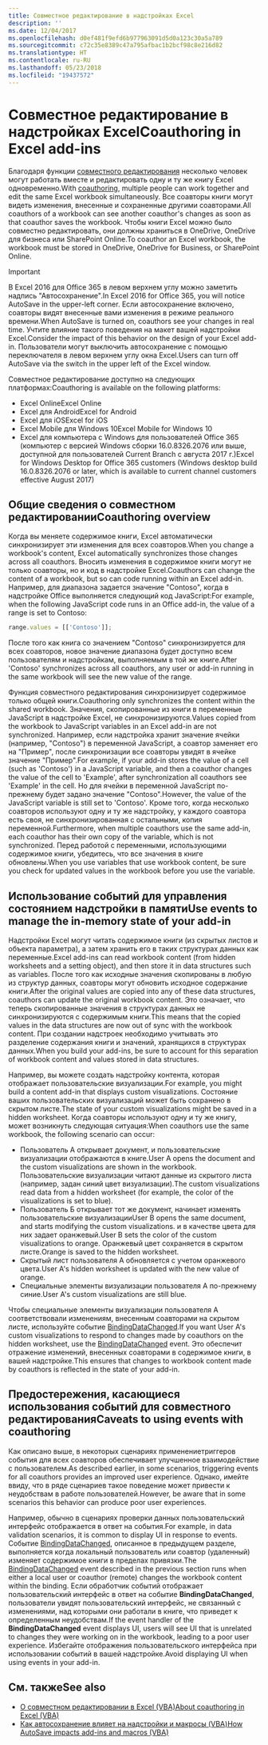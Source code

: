 ```yaml
---
title: Совместное редактирование в надстройках Excel
description: ''
ms.date: 12/04/2017
ms.openlocfilehash: d0ef481f9efd6b977963091d5d0a123c30a5a789
ms.sourcegitcommit: c72c35e8389c47a795afbac1b2bcf98c8e216d82
ms.translationtype: HT
ms.contentlocale: ru-RU
ms.lasthandoff: 05/23/2018
ms.locfileid: "19437572"
---
```

# <a name="coauthoring-in-excel-add-ins"></a><span data-ttu-id="c002b-102">Совместное редактирование в надстройках Excel</span><span class="sxs-lookup"><span data-stu-id="c002b-102">Coauthoring in Excel add-ins</span></span>  

<span data-ttu-id="c002b-103">Благодаря функции [совместного редактирования](https://support.office.com/en-US/article/Collaborate-on-Excel-workbooks-at-the-same-time-with-co-authoring-7152aa8b-b791-414c-a3bb-3024e46fb104) несколько человек могут работать вместе и редактировать одну и ту же книгу Excel одновременно.</span><span class="sxs-lookup"><span data-stu-id="c002b-103">With [coauthoring](https://support.office.com/en-US/article/Collaborate-on-Excel-workbooks-at-the-same-time-with-co-authoring-7152aa8b-b791-414c-a3bb-3024e46fb104), multiple people can work together and edit the same Excel workbook simultaneously.</span></span> <span data-ttu-id="c002b-104">Все соавторы книги могут видеть изменения, внесенные и сохраненные другими соавторами.</span><span class="sxs-lookup"><span data-stu-id="c002b-104">All coauthors of a workbook can see another coauthor's changes as soon as that coauthor saves the workbook.</span></span> <span data-ttu-id="c002b-105">Чтобы книги Excel можно было совместно редактировать, они должны храниться в OneDrive, OneDrive для бизнеса или SharePoint Online.</span><span class="sxs-lookup"><span data-stu-id="c002b-105">To coauthor an Excel workbook, the workbook must be stored in OneDrive, OneDrive for Business, or SharePoint Online.</span></span>

> [!IMPORTANT]
> <span data-ttu-id="c002b-106">В Excel 2016 для Office 365 в левом верхнем углу можно заметить надпись "Автосохранение".</span><span class="sxs-lookup"><span data-stu-id="c002b-106">In Excel 2016 for Office 365, you will notice AutoSave in the upper-left corner.</span></span> <span data-ttu-id="c002b-107">Если автосохранение включено, соавторы видят внесенные вами изменения в режиме реального времени.</span><span class="sxs-lookup"><span data-stu-id="c002b-107">When AutoSave is turned on, coauthors see your changes in real time.</span></span> <span data-ttu-id="c002b-108">Учтите влияние такого поведения на макет вашей надстройки Excel.</span><span class="sxs-lookup"><span data-stu-id="c002b-108">Consider the impact of this behavior on the design of your Excel add-in.</span></span> <span data-ttu-id="c002b-109">Пользователи могут выключить автосохранение с помощью переключателя в левом верхнем углу окна Excel.</span><span class="sxs-lookup"><span data-stu-id="c002b-109">Users can turn off AutoSave via the switch in the upper left of the Excel window.</span></span>

<span data-ttu-id="c002b-110">Совместное редактирование доступно на следующих платформах:</span><span class="sxs-lookup"><span data-stu-id="c002b-110">Coauthoring is available on the following platforms:</span></span>

- <span data-ttu-id="c002b-111">Excel Online</span><span class="sxs-lookup"><span data-stu-id="c002b-111">Excel Online</span></span>
- <span data-ttu-id="c002b-112">Excel для Android</span><span class="sxs-lookup"><span data-stu-id="c002b-112">Excel for Android</span></span>
- <span data-ttu-id="c002b-113">Excel для iOS</span><span class="sxs-lookup"><span data-stu-id="c002b-113">Excel for iOS</span></span>
- <span data-ttu-id="c002b-114">Excel Mobile для Windows 10</span><span class="sxs-lookup"><span data-stu-id="c002b-114">Excel Mobile for Windows 10</span></span>
- <span data-ttu-id="c002b-115">Excel для компьютера с Windows для пользователей Office 365 (компьютер с версией Windows сборки 16.0.8326.2076 или выше, доступной для пользователей Current Branch с августа 2017 г.)</span><span class="sxs-lookup"><span data-stu-id="c002b-115">Excel for Windows Desktop for Office 365 customers (Windows desktop build 16.0.8326.2076 or later, which is available to current channel customers effective August 2017)</span></span>

## <a name="coauthoring-overview"></a><span data-ttu-id="c002b-116">Общие сведения о совместном редактировании</span><span class="sxs-lookup"><span data-stu-id="c002b-116">Coauthoring overview</span></span>
 
<span data-ttu-id="c002b-117">Когда вы меняете содержимое книги, Excel автоматически синхронизирует эти изменения для всех соавторов.</span><span class="sxs-lookup"><span data-stu-id="c002b-117">When you change a workbook's content, Excel automatically synchronizes those changes across all coauthors.</span></span> <span data-ttu-id="c002b-118">Вносить изменения в содержимое книги могут не только соавторы, но и код в надстройке Excel.</span><span class="sxs-lookup"><span data-stu-id="c002b-118">Coauthors can change the content of a workbook, but so can code running within an Excel add-in.</span></span> <span data-ttu-id="c002b-119">Например, для диапазона задается значение "Contoso", когда в надстройке Office выполняется следующий код JavaScript:</span><span class="sxs-lookup"><span data-stu-id="c002b-119">For example, when the following JavaScript code runs in an Office add-in, the value of a range is set to Contoso:</span></span>

```js
range.values = [['Contoso']];
```
<span data-ttu-id="c002b-120">После того как книга со значением "Contoso" синхронизируется для всех соавторов, новое значение диапазона будет доступно всем пользователям и надстройкам, выполняемым в той же книге.</span><span class="sxs-lookup"><span data-stu-id="c002b-120">After 'Contoso' synchronizes across all coauthors, any user or add-in running in the same workbook will see the new value of the range.</span></span> 

<span data-ttu-id="c002b-121">Функция совместного редактирования синхронизирует содержимое только общей книги.</span><span class="sxs-lookup"><span data-stu-id="c002b-121">Coauthoring only synchronizes the content within the shared workbook.</span></span> <span data-ttu-id="c002b-122">Значения, скопированные из книги в переменные JavaScript в надстройке Excel, не синхронизируются.</span><span class="sxs-lookup"><span data-stu-id="c002b-122">Values copied from the workbook to JavaScript variables in an Excel add-in are not synchronized.</span></span> <span data-ttu-id="c002b-123">Например, если надстройка хранит значение ячейки (например, "Contoso") в переменной JavaScript, а соавтор заменяет его на "Пример", после синхронизации все соавторы увидят в ячейке значение "Пример".</span><span class="sxs-lookup"><span data-stu-id="c002b-123">For example, if your add-in stores the value of a cell (such as 'Contoso') in a JavaScript variable, and then a coauthor changes the value of the cell to 'Example', after synchronization all coauthors see 'Example' in the cell.</span></span> <span data-ttu-id="c002b-124">Но для ячейки в переменной JavaScript по-прежнему будет задано значение "Contoso".</span><span class="sxs-lookup"><span data-stu-id="c002b-124">However, the value of the JavaScript variable is still set to 'Contoso'.</span></span> <span data-ttu-id="c002b-125">Кроме того, когда несколько соавторов используют одну и ту же надстройку, у каждого соавтора есть своя, не синхронизированная с остальными, копия переменной.</span><span class="sxs-lookup"><span data-stu-id="c002b-125">Furthermore, when multiple coauthors use the same add-in, each coauthor has their own copy of the variable, which is not synchronized.</span></span> <span data-ttu-id="c002b-126">Перед работой с переменными, использующими содержимое книги, убедитесь, что все значения в книге обновлены.</span><span class="sxs-lookup"><span data-stu-id="c002b-126">When you use variables that use workbook content, be sure you check for updated values in the workbook before you use the variable.</span></span> 

## <a name="use-events-to-manage-the-in-memory-state-of-your-add-in"></a><span data-ttu-id="c002b-127">Использование событий для управления состоянием надстройки в памяти</span><span class="sxs-lookup"><span data-stu-id="c002b-127">Use events to manage the in-memory state of your add-in</span></span>
 
<span data-ttu-id="c002b-128">Надстройки Excel могут читать содержимое книги (из скрытых листов и объекта параметра), а затем хранить его в таких структурах данных как переменные.</span><span class="sxs-lookup"><span data-stu-id="c002b-128">Excel add-ins can read workbook content (from hidden worksheets and a setting object), and then store it in data structures such as variables.</span></span> <span data-ttu-id="c002b-129">После того как исходные значения скопированы в любую из структур данных, соавторы могут обновить исходное содержание книги.</span><span class="sxs-lookup"><span data-stu-id="c002b-129">After the original values are copied into any of these data structures, coauthors can update the original workbook content.</span></span> <span data-ttu-id="c002b-130">Это означает, что теперь скопированные значения в структурах данных не синхронизируются с содержимым книги.</span><span class="sxs-lookup"><span data-stu-id="c002b-130">This means that the copied values in the data structures are now out of sync with the workbook content.</span></span> <span data-ttu-id="c002b-131">При создании надстроек необходимо учитывать это разделение содержания книги и значений, хранящихся в структурах данных.</span><span class="sxs-lookup"><span data-stu-id="c002b-131">When you build your add-ins, be sure to account for this separation of workbook content and values stored in data structures.</span></span>

<span data-ttu-id="c002b-132">Например, вы можете создать надстройку контента, которая отображает пользовательские визуализации.</span><span class="sxs-lookup"><span data-stu-id="c002b-132">For example, you might build a content add-in that displays custom visualizations.</span></span> <span data-ttu-id="c002b-133">Состояние ваших пользовательских визуализаций может быть сохранено в скрытом листе.</span><span class="sxs-lookup"><span data-stu-id="c002b-133">The state of your custom visualizations might be saved in a hidden worksheet.</span></span> <span data-ttu-id="c002b-134">Когда соавторы используют одну и ту же книгу, может возникнуть следующая ситуация:</span><span class="sxs-lookup"><span data-stu-id="c002b-134">When coauthors use the same workbook, the following scenario can occur:</span></span>

- <span data-ttu-id="c002b-135">Пользователь A открывает документ, и пользовательские визуализации отображаются в книге.</span><span class="sxs-lookup"><span data-stu-id="c002b-135">User A opens the document and the custom visualizations are shown in the workbook.</span></span> <span data-ttu-id="c002b-136">Пользовательские визуализации читают данные из скрытого листа (например, задан синий цвет визуализации).</span><span class="sxs-lookup"><span data-stu-id="c002b-136">The custom visualizations read data from a hidden worksheet (for example, the color of the visualizations is set to blue).</span></span>
- <span data-ttu-id="c002b-137">Пользователь Б открывает тот же документ, начинает изменять пользовательские визуализации</span><span class="sxs-lookup"><span data-stu-id="c002b-137">User B opens the same document, and starts modifying the custom visualizations.</span></span> <span data-ttu-id="c002b-138">и в качестве цвета для них задает оранжевый.</span><span class="sxs-lookup"><span data-stu-id="c002b-138">User B sets the color of the custom visualizations to orange.</span></span> <span data-ttu-id="c002b-139">Оранжевый цвет сохраняется в скрытом листе.</span><span class="sxs-lookup"><span data-stu-id="c002b-139">Orange is saved to the hidden worksheet.</span></span>
- <span data-ttu-id="c002b-140">Скрытый лист пользователя А обновляется с учетом оранжевого цвета.</span><span class="sxs-lookup"><span data-stu-id="c002b-140">User A's hidden worksheet is updated with the new value of orange.</span></span>
- <span data-ttu-id="c002b-141">Специальные элементы визуализации пользователя А по-прежнему синие.</span><span class="sxs-lookup"><span data-stu-id="c002b-141">User A's custom visualizations are still blue.</span></span> 

<span data-ttu-id="c002b-142">Чтобы специальные элементы визуализации пользователя А соответствовали изменениям, внесенным соавторами на скрытом листе, используйте событие [BindingDataChanged](https://dev.office.com/reference/add-ins/shared/binding.bindingdatachangedevent).</span><span class="sxs-lookup"><span data-stu-id="c002b-142">If you want User A's custom visualizations to respond to changes made by coauthors on the hidden worksheet, use the [BindingDataChanged](https://dev.office.com/reference/add-ins/shared/binding.bindingdatachangedevent) event.</span></span> <span data-ttu-id="c002b-143">Это обеспечит отражение изменений, внесенных соавторами в содержимое книги, в вашей надстройке.</span><span class="sxs-lookup"><span data-stu-id="c002b-143">This ensures that changes to workbook content made by coauthors is reflected in the state of your add-in.</span></span>

## <a name="caveats-to-using-events-with-coauthoring"></a><span data-ttu-id="c002b-144">Предостережения, касающиеся использования событий для совместного редактирования</span><span class="sxs-lookup"><span data-stu-id="c002b-144">Caveats to using events with coauthoring</span></span> 

<span data-ttu-id="c002b-145">Как описано выше, в некоторых сценариях применениетриггеров события для всех соавторов обеспечивает улучшенное взаимодействие с пользователем.</span><span class="sxs-lookup"><span data-stu-id="c002b-145">As described earlier, in some scenarios, triggering events for all coauthors provides an improved user experience.</span></span> <span data-ttu-id="c002b-146">Однако, имейте ввиду, что в ряде сценариев такое поведение может привести к неудобствам в работе пользователей.</span><span class="sxs-lookup"><span data-stu-id="c002b-146">However, be aware that in some scenarios this behavior can produce poor user experiences.</span></span> 

<span data-ttu-id="c002b-147">Например, обычно в сценариях проверки данных пользовательский интерфейс отображается в ответ на события.</span><span class="sxs-lookup"><span data-stu-id="c002b-147">For example, in data validation scenarios, it is common to display UI in response to events.</span></span> <span data-ttu-id="c002b-148">Событие [BindingDataChanged](https://dev.office.com/reference/add-ins/shared/binding.bindingdatachangedevent), описанное в предыдущем разделе, выполняется когда локальный пользователь или соавтор (удаленный) изменяет содержимое книги в пределах привязки.</span><span class="sxs-lookup"><span data-stu-id="c002b-148">The [BindingDataChanged](https://dev.office.com/reference/add-ins/shared/binding.bindingdatachangedevent) event described in the previous section runs when either a local user or coauthor (remote) changes the workbook content within the binding.</span></span> <span data-ttu-id="c002b-149">Если обработчик событий отображает пользовательский интерфейс в ответ на событие **BindingDataChanged**, пользователи увидят пользовательский интерфейс, не связанный с изменениями, над которыми они работали в книге, что приведет к определенным неудобствам.</span><span class="sxs-lookup"><span data-stu-id="c002b-149">If the event handler of the **BindingDataChanged** event displays UI, users will see UI that is unrelated to changes they were working on in the workbook, leading to a poor user experience.</span></span> <span data-ttu-id="c002b-150">Избегайте отображения пользовательского интерфейса при использовании событий в вашей надстройке.</span><span class="sxs-lookup"><span data-stu-id="c002b-150">Avoid displaying UI when using events in your add-in.</span></span>

## <a name="see-also"></a><span data-ttu-id="c002b-151">См. также</span><span class="sxs-lookup"><span data-stu-id="c002b-151">See also</span></span> 

- [<span data-ttu-id="c002b-152">О совместном редактировании в Excel (VBA)</span><span class="sxs-lookup"><span data-stu-id="c002b-152">About coauthoring in Excel (VBA)</span></span>](https://msdn.microsoft.com/en-us/vba/excel-vba/articles/about-coauthoring-in-excel) 
- [<span data-ttu-id="c002b-153">Как автосохранение влияет на надстройки и макросы (VBA)</span><span class="sxs-lookup"><span data-stu-id="c002b-153">How AutoSave impacts add-ins and macros (VBA)</span></span>](https://msdn.microsoft.com/en-us/vba/office-shared-vba/articles/how-autosave-impacts-addins-and-macros) 
